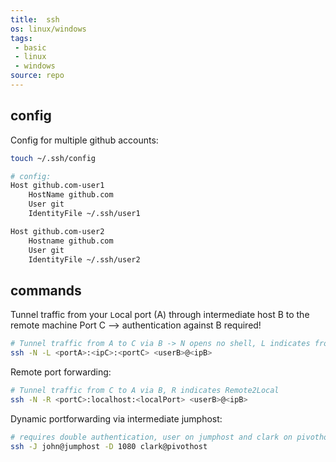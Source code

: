 ```yaml
---
title:  ssh
os: linux/windows
tags:
 - basic
 - linux
 - windows
source: repo
---
```


## config

Config for multiple github accounts:

```bash
touch ~/.ssh/config

# config:
Host github.com-user1
    HostName github.com
    User git
    IdentityFile ~/.ssh/user1

Host github.com-user2
    Hostname github.com
    User git
    IdentityFile ~/.ssh/user2
```

## commands

Tunnel traffic from your `L`ocal port (A) through intermediate host B to the remote machine Port C --> authentication against B required!

```bash
# Tunnel traffic from A to C via B -> N opens no shell, L indicates from Local2Remote
ssh -N -L <portA>:<ipC>:<portC> <userB>@<ipB>
```

Remote port forwarding:

```bash
# Tunnel traffic from C to A via B, R indicates Remote2Local
ssh -N -R <portC>:localhost:<localPort> <userB>@<ipB>
```

Dynamic portforwarding via intermediate jumphost:

```bash
# requires double authentication, user on jumphost and clark on pivothost
ssh -J john@jumphost -D 1080 clark@pivothost
```